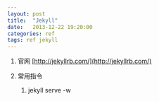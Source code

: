 ```yaml
---
layout: post
title:  "Jekyll"
date:   2013-12-22 19:20:00
categories: ref
tags: ref jekyll
---
```


1. 官网 [http://jekyllrb.com/](http://jekyllrb.com/)
2. 常用指令

    1. jekyll serve -w
